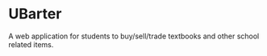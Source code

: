 # UBarter
A web application for students to buy/sell/trade textbooks and other school related items.
